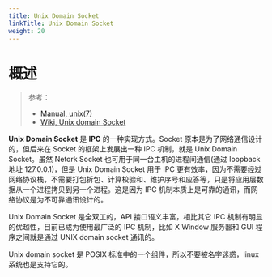 ```yaml
---
title: Unix Domain Socket
linkTitle: Unix Domain Socket
weight: 20
---
```


# 概述

> 参考：
>
> - [Manual, unix(7)](https://man7.org/linux/man-pages/man7/unix.7.html)
> - [Wiki, Unix domain Socket](https://en.wikipedia.org/wiki/Unix_domain_socket)

**Unix Domain Socket** 是 **IPC** 的一种实现方式。Socket 原本是为了网络通信设计的，但后来在 Socket 的框架上发展出一种 IPC 机制，就是 Unix Domain Socket。虽然 Netork Socket 也可用于同一台主机的进程间通信(通过 loopback 地址 127.0.0.1)，但是 Unix Domain Socket 用于 IPC 更有效率，因为不需要经过网络协议栈，不需要打包拆包、计算校验和、维护序号和应答等，只是将应用层数据从一个进程拷贝到另一个进程。这是因为 IPC 机制本质上是可靠的通讯，而网络协议是为不可靠通讯设计的。

Unix Domain Socket 是全双工的，API 接口语义丰富，相比其它 IPC 机制有明显的优越性，目前已成为使用最广泛的 IPC 机制，比如 X Window 服务器和 GUI 程序之间就是通过 UNIX domain socket 通讯的。

Unix domain socket 是 POSIX 标准中的一个组件，所以不要被名字迷惑，linux 系统也是支持它的。